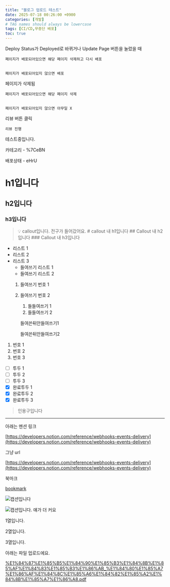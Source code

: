 ```yaml
---
title: "블로그 업로드 테스트"
date: 2025-07-18 00:26:00 +0900
categories: [개발]
# TAG names should always be lowercase
tags: [CI/CD,무중단 배포]  
toc: true
---
```

Deploy Status가 Deployed로 바뀌거나 Update Page 버튼을 눌렀을 때


    페이지가 배포되어있으면 해당 페이지 삭제하고 다시 배포


    페이지가 배포되어있지 않으면 배포


페이지가 삭제됨


    페이지가 배포되어있으면 해당 페이지 삭제


    페이지가 배포되어있지 않으면 아무일 X


리뷰 버튼 클릭


    리뷰 진행


테스트중입니다.


카테고리  - %7CeBN


배포상태 - eHrU


# h1입니다


## h2입니다


### h3입니다


> 💡 callout입니다. 전구가 들어갔어요.
    # callout 내 h1입니다
    ## Callout 내 h2입니다
    ### Callout 내 h3입니다

- 리스트 1
- 리스트 2
- 리스트 3
    - 들여쓰기 리스트 1
    - 들여쓰기 리스트 2
    1. 들여쓰기 번호 1
    2. 들여쓰기 번호 2
        1. 들들여쓰기 1
        2. 들들여쓰기 2

        들여쓴뒤안들여쓰기1


        들여쓴뒤안들여쓰기2

1. 번호 1
2. 번호 2
3. 번호 3
- [ ] 투두 1
- [ ] 투두 2
- [ ] 투두 3
- [x] 완료투두 1
- [x] 완료투두 2
- [x] 완료투두 3
> 인용구입니다

---


아래는 멘션 링크


[https://developers.notion.com/reference/webhooks-events-delivery](https://developers.notion.com/reference/webhooks-events-delivery)


그냥 url


[https://developers.notion.com/reference/webhooks-events-delivery](https://developers.notion.com/reference/webhooks-events-delivery)


북마크


[bookmark](https://developers.notion.com/reference/webhooks-events-delivery)


![캡션입니다](https://prod-files-secure.s3.us-west-2.amazonaws.com/cb31d7c1-8e19-4663-b805-7e26f340914b/f75ebf9a-1469-4f06-83a4-91426bb88ee6/%E1%84%80%E1%85%B3%E1%86%AF%E1%84%84%E1%85%A9.jpeg?X-Amz-Algorithm=AWS4-HMAC-SHA256&X-Amz-Content-Sha256=UNSIGNED-PAYLOAD&X-Amz-Credential=ASIAZI2LB466QAKP227S%2F20250725%2Fus-west-2%2Fs3%2Faws4_request&X-Amz-Date=20250725T054111Z&X-Amz-Expires=3600&X-Amz-Security-Token=IQoJb3JpZ2luX2VjEBUaCXVzLXdlc3QtMiJGMEQCIAJdRG1WVrzluixu1ARLRlrQx%2Faw%2Fbr18W496iBmqf6lAiBzX2tizg3UpLP0qgiTgLgMFUJSbhMKfWNIYcJ0nuGvJCr%2FAwg%2BEAAaDDYzNzQyMzE4MzgwNSIMTKq6Q2ERU3WPqqcIKtwD6LmkbkyuNqirniVHcRufsetTm%2BxbKo2K7%2BItYTMsuMoQRG%2Fc4h12L7aMBnVnxmDTP73gF2OAqdmk4%2BAXW49j09HiZr%2BqGVUPPj0vOUXZ5uegDV354sVCO64vkgGzO4sE%2Brl4BUBH7pJVnnB3SjKnCUR0T1%2Baa05InZO%2FIQjR%2FtojJdqDncPfjRTsZqZLZGaNDj3fN9SryH1PqVQ1DEeOnO2WQoGIBZ70JUZkNrp6kp1yU0j%2FAiyh2a8H%2B06KPxCx83o2NQvBB7XMvi03vs5MfI2tYsFO%2BYSoEE36le3u0EOqCNJO%2FJVD92pyAhyI9%2B0lxcCOuuzGijeJk%2F%2F8hA7zO8xQpH72tdpVDMcC3GZdtwglUo2%2B0lw5IzKyiHMOQSpBE%2BgsceduHIeUpUYseCEoAlq6UgjjXJSxAR3ayNusMt6diIkAMJJ7PqHCucXL5nzqpOogMVFiROv7bJ0xMLkpTQeH46YoRkqDjSdi1HGGoOUop08LCr%2BYYUXd0sVDaGS3H5x6KPv8EiXy1gFoevyfvZCLryVhw8VDripIy4kzbTwGEyfioPjM9%2FmythW7bl2kC1FtmouOOqMsLRamsbpU9kXRFMC%2BDF6OwEvrT82d5vjUKIkMpDP6eGoZETQwr5yMxAY6pgFp2RA%2FfAqjphMHfOXDp9xhIHFzJ5fbMEzrQ592hoFJ2bYESM6co4yyMHNxvT9QJlYv0iU4wGjZLwzosf2lkex8fUObUqdaZuCPFfFqew%2BQtM3d826mRzgzWGCD2JIlb29ejmPBFOG%2Bi5QOB7rSO7yAO6Oeq3DsS3fpoXSInVIfyKSGsiXjhw%2FPbUCf780wFZpDQrOAB319YMfU9we7IsDhf7pUdpv8&X-Amz-Signature=5e3a8210900e1e9428435347480b43308f14acec933e55714f69c1dc80890314&X-Amz-SignedHeaders=host&x-amz-checksum-mode=ENABLED&x-id=GetObject)


![캡션입니다. 얘가 더 커요](https://prod-files-secure.s3.us-west-2.amazonaws.com/cb31d7c1-8e19-4663-b805-7e26f340914b/a1268686-dcf5-41a0-886f-f4e40743fe7e/%E1%84%80%E1%85%B3%E1%86%AF%E1%84%84%E1%85%A9.jpeg?X-Amz-Algorithm=AWS4-HMAC-SHA256&X-Amz-Content-Sha256=UNSIGNED-PAYLOAD&X-Amz-Credential=ASIAZI2LB466YCQODBX5%2F20250725%2Fus-west-2%2Fs3%2Faws4_request&X-Amz-Date=20250725T054112Z&X-Amz-Expires=3600&X-Amz-Security-Token=IQoJb3JpZ2luX2VjEBUaCXVzLXdlc3QtMiJIMEYCIQDk%2FJkYL5479tQLvftkuOx1hyGKQzY0JvmO1qxEJYeDGgIhAJokRj%2BuSStqrvivhjz60kgBHyPYpNCig%2Fs0wh1uVIp3Kv8DCD4QABoMNjM3NDIzMTgzODA1IgyEMIjbEVAKsATH65oq3AO3dQaNW1w4%2FHBQBEIJEN9bltpR%2BOvbxFZ6lCBzWfVlaCuETWt2yXGz60MJB90rMB2NJ%2BR0VhPsEmYsJKW9ThYQKuahOn4wRrlwvKV7mTg8E%2Bb4A2aC1LbtuS8YbHtTiXAt%2BMRExPAzOYtRnqbyt9Xz1pKtiYu2slowO5xdgV4MY%2FyKucQoGMlZh8ZjUT2CR5c%2B%2BiT31BqQSxAsfJPe7aimg0KwOGzMdc0uKEr4N%2FYvzqXjN5uVVmJJV8NH19c242kxLnStUN1wisq6rizXhzVhkT1X0OdS1JnfQ7MRgq%2FNPGzVx3w9iVViu5lmJm4KjACyhNaQ3R4DWCIPkyyZDwCoRQkUyND%2Bb2dnCCmKP8I4pv%2F5tqSHOCwq3AcINSxO1mzwx08blgQurwHsHh%2BKrzK8s7OXBVHqcstkMVAcBcuU7%2BpKZLxgmLEHFfRG3rqMJSzKlKP1f4eLZxZ%2BMQ86ffsbnEs1VrKqMyEih9MA02G6AC1VDXJ7PS3zqWmRV0qyjwpH4KxZCDq%2FVugBcP5x1mE%2FCyM1pWbqeArPhI2YnqVWBNVJw%2FM2JB8QKANb%2FtWp1zjlThyMBtUXPyKE66A5V%2FkpdK%2BelbBL%2FvwI7Pi4Sd%2Fa0j44wojANaT0sLIhDTDCnIzEBjqkAQPDbcuwK3nBTfrtRejkTyyCOdsuRjkAJ2ZihZXgzEWwWVOXGrpPqaFJdlbd8Xa1khk7cutebSYYWv%2FmeOSqYdklEgahjtgXp1vW6l7ePRPLxnUQTypGV2VON3uGKG0OoFSOTSpNqVRBy6M%2F%2FQHEpyx0nY7Rpz7RslDfmOKetoPe%2BBgYWAjwsL4sTvcmqiEQPWbP21WOrRAOy0SqRQB%2BSmJYFoEJ&X-Amz-Signature=8642de7d0302278a814992b56edbc16b853451e8c8e8a5d569a31f7b8831fdfd&X-Amz-SignedHeaders=host&x-amz-checksum-mode=ENABLED&x-id=GetObject)


1열입니다.


2열입니다.


3열입니다.


아래는 파일 업로드에요.


[%E1%84%87%E1%85%B5%E1%84%90%E1%85%B3%E1%84%8B%E1%85%AF%E1%84%83%E1%85%B3%E1%86%AB_%E1%84%80%E1%85%A7%E1%86%AF%E1%84%8C%E1%85%A6%E1%84%82%E1%85%A2%E1%84%8B%E1%85%A7%E1%86%A8.pdf](https://prod-files-secure.s3.us-west-2.amazonaws.com/cb31d7c1-8e19-4663-b805-7e26f340914b/04fdfada-653e-47a2-be83-ce8918e0781d/%E1%84%87%E1%85%B5%E1%84%90%E1%85%B3%E1%84%8B%E1%85%AF%E1%84%83%E1%85%B3%E1%86%AB_%E1%84%80%E1%85%A7%E1%86%AF%E1%84%8C%E1%85%A6%E1%84%82%E1%85%A2%E1%84%8B%E1%85%A7%E1%86%A8.pdf?X-Amz-Algorithm=AWS4-HMAC-SHA256&X-Amz-Content-Sha256=UNSIGNED-PAYLOAD&X-Amz-Credential=ASIAZI2LB466YD7YEQSJ%2F20250725%2Fus-west-2%2Fs3%2Faws4_request&X-Amz-Date=20250725T054107Z&X-Amz-Expires=3600&X-Amz-Security-Token=IQoJb3JpZ2luX2VjEBUaCXVzLXdlc3QtMiJGMEQCIDW2qxV3V4MWmzXq2wlM0VGWrYVA7BOkfiyrR6wFftEWAiB1wcn4rkdrqA3WIDJhE6k8r3wELIGI90VPodhRc%2FgqvCr%2FAwg%2BEAAaDDYzNzQyMzE4MzgwNSIMPyIRIjOSj8o6Pj0wKtwDxs%2FxhkFuYeJr1kly8lNneW14C8d3o9EtMgGc6VY9BGI2QWaqUsul9yK6IrdJDAi7QH2nCB%2B7QnPwNNGWT%2FIAV%2FqNy5zOX%2F8OpU1jvlQKBZF5IjqwBTdGP%2FNXKf5Uu18F43dgVWJ9T%2BfXgbGSew5XM7Yqq8Uh7k20OGc%2BbKwBnVm2LK0Gvb%2B1jz%2FjUoAStMTfUxYs1r6IbaGnR2IpvGAkBqNDimgEEuUc6tuIdykEG3CpNtvcZNg%2BeB8Rr9e1CgmZu7qmcjIXX65Gl%2BpKYyQXtfrET4OK0xLwyE6EtNO8%2B1%2FTfD5%2FAz7V5pfAqYk3rkbALrdEHqk7D4i7ppdWG7Y1UO%2F0noReKV1GqMV4DLnq4jjb8k8R7X%2BiaNQDMIiii28WBDDw845bKq%2BvSlSJ3uqJzL2bKzEmgC%2BTdpmPXXVhPxZ0vRh6ZwLYSTL%2Fwl%2FxuX%2FNaLHmEAx%2FG7k56jgoDWJjroXWnXlIHSKD1mpnxthma9NIDhnqdvBavrTShRm2M%2B5FwSA1miTH0itMd7gx%2BgRiZZSoPKaz1jthH8d962Pi0hFggkO9WbxeMcm1jzlwN5STu%2Bh%2FJ%2BHoo%2BHG1CpST0uyaLA%2FRY4r0yHE6B%2FbNE5aQDa4UYLNRzi5SkjZ9fowqpyMxAY6pgHGcENTGvhyx%2BTf55c4Ce0JnCXUKAoDIOjOLwHBaFh1faxVzn1Pwk5c%2FspDYLzyvMxdTN%2FAlfb%2BpKdYCFdamSAw4e6550tgQbZ%2F16O%2FPLRgvGsxS2oRtns41vBRByUTfkvoU8dNgLAGCzhRFwvsdTdqQD6og2c9zhyBwmR2VDYUFxprwfpKOLHNKEB9ejYDqC1AugTR8RPLPJObNf%2BH%2FpHolusWG8lQ&X-Amz-Signature=36c3481309a0745ae826d43a3bb98606aebccb5dffab4ff0b1d2fcaf290e62cf&X-Amz-SignedHeaders=host&x-amz-checksum-mode=ENABLED&x-id=GetObject)


